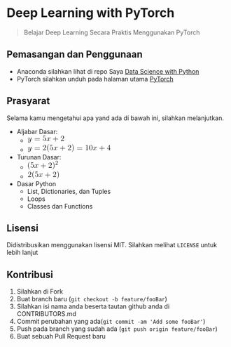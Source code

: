 # Deep Learning with PyTorch 
> Belajar Deep Learning Secara Praktis Menggunakan PyTorch

## Pemasangan dan Penggunaan
- Anaconda silahkan lihat di repo Saya [Data Science with Python](https://github.com/rubiagatra/data-science-with-python)
- PyTorch silahkan unduh pada halaman utama [PyTorch](http://pytorch.org)

## Prasyarat

Selama kamu mengetahui apa yand ada di bawah ini, silahkan melanjutkan.

- Aljabar Dasar:
    - ![persamaan](images/1.gif) 
    - ![persamaan](images/2.gif)
- Turunan Dasar:
    - ![persamaan](images/3.gif) 
    - ![persamaan](images/4.gif)
- Dasar Python
    - List, Dictionaries, dan Tuples
    - Loops
    - Classes dan Functions

## Lisensi

Didistribusikan menggunakan lisensi MIT. Silahkan melihat `` LICENSE `` untuk lebih lanjut

## Kontribusi
1. Silahkan di Fork  
2. Buat branch baru (`git checkout -b feature/fooBar`)
3. Silahkan isi nama anda beserta tautan github anda di CONTRIBUTORS.md
4. Commit perubahan yang ada(`git commit -am 'Add some fooBar'`)
5. Push pada branch yang sudah ada (`git push origin feature/fooBar`)
6. Buat sebuah Pull Request baru
